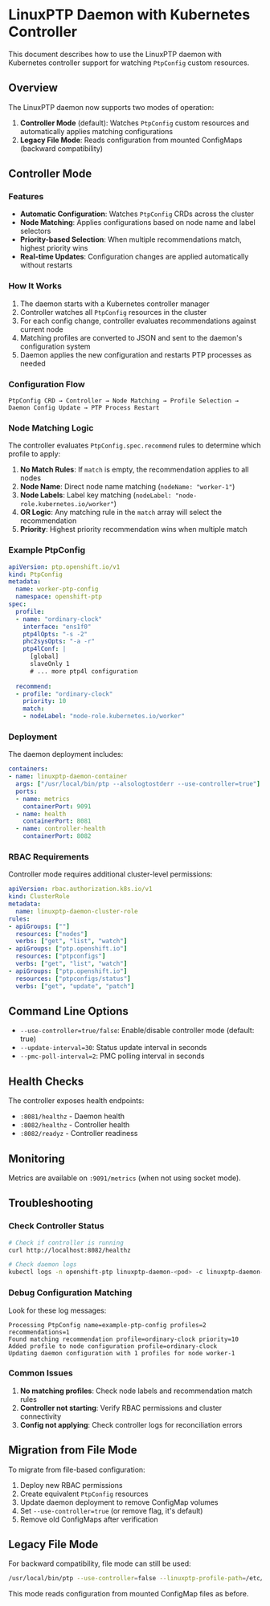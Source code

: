 # LinuxPTP Daemon with Kubernetes Controller

This document describes how to use the LinuxPTP daemon with Kubernetes controller support for watching `PtpConfig` custom resources.

## Overview

The LinuxPTP daemon now supports two modes of operation:

1. **Controller Mode** (default): Watches `PtpConfig` custom resources and automatically applies matching configurations
2. **Legacy File Mode**: Reads configuration from mounted ConfigMaps (backward compatibility)

## Controller Mode

### Features

- **Automatic Configuration**: Watches `PtpConfig` CRDs across the cluster
- **Node Matching**: Applies configurations based on node name and label selectors  
- **Priority-based Selection**: When multiple recommendations match, highest priority wins
- **Real-time Updates**: Configuration changes are applied automatically without restarts

### How It Works

1. The daemon starts with a Kubernetes controller manager
2. Controller watches all `PtpConfig` resources in the cluster
3. For each config change, controller evaluates recommendations against current node
4. Matching profiles are converted to JSON and sent to the daemon's configuration system
5. Daemon applies the new configuration and restarts PTP processes as needed

### Configuration Flow

```
PtpConfig CRD → Controller → Node Matching → Profile Selection → Daemon Config Update → PTP Process Restart
```

### Node Matching Logic

The controller evaluates `PtpConfig.spec.recommend` rules to determine which profile to apply:

1. **No Match Rules**: If `match` is empty, the recommendation applies to all nodes
2. **Node Name**: Direct node name matching (`nodeName: "worker-1"`)
3. **Node Labels**: Label key matching (`nodeLabel: "node-role.kubernetes.io/worker"`)
4. **OR Logic**: Any matching rule in the `match` array will select the recommendation
5. **Priority**: Highest priority recommendation wins when multiple match

### Example PtpConfig

```yaml
apiVersion: ptp.openshift.io/v1
kind: PtpConfig
metadata:
  name: worker-ptp-config
  namespace: openshift-ptp
spec:
  profile:
  - name: "ordinary-clock"
    interface: "ens1f0"
    ptp4lOpts: "-s -2"
    phc2sysOpts: "-a -r"
    ptp4lConf: |
      [global]
      slaveOnly 1
      # ... more ptp4l configuration
      
  recommend:
  - profile: "ordinary-clock"
    priority: 10
    match:
    - nodeLabel: "node-role.kubernetes.io/worker"
```

### Deployment

The daemon deployment includes:

```yaml
containers:
- name: linuxptp-daemon-container
  args: ["/usr/local/bin/ptp --alsologtostderr --use-controller=true"]
  ports:
  - name: metrics
    containerPort: 9091
  - name: health  
    containerPort: 8081
  - name: controller-health
    containerPort: 8082
```

### RBAC Requirements

Controller mode requires additional cluster-level permissions:

```yaml
apiVersion: rbac.authorization.k8s.io/v1
kind: ClusterRole
metadata:
  name: linuxptp-daemon-cluster-role
rules:
- apiGroups: [""]
  resources: ["nodes"]
  verbs: ["get", "list", "watch"]
- apiGroups: ["ptp.openshift.io"]
  resources: ["ptpconfigs"]
  verbs: ["get", "list", "watch"]
- apiGroups: ["ptp.openshift.io"]
  resources: ["ptpconfigs/status"]
  verbs: ["get", "update", "patch"]
```

## Command Line Options

- `--use-controller=true/false`: Enable/disable controller mode (default: true)
- `--update-interval=30`: Status update interval in seconds
- `--pmc-poll-interval=2`: PMC polling interval in seconds

## Health Checks

The controller exposes health endpoints:

- `:8081/healthz` - Daemon health
- `:8082/healthz` - Controller health  
- `:8082/readyz` - Controller readiness

## Monitoring

Metrics are available on `:9091/metrics` (when not using socket mode).

## Troubleshooting

### Check Controller Status

```bash
# Check if controller is running
curl http://localhost:8082/healthz

# Check daemon logs
kubectl logs -n openshift-ptp linuxptp-daemon-<pod> -c linuxptp-daemon-container
```

### Debug Configuration Matching

Look for these log messages:

```
Processing PtpConfig name=example-ptp-config profiles=2 recommendations=1
Found matching recommendation profile=ordinary-clock priority=10
Added profile to node configuration profile=ordinary-clock
Updating daemon configuration with 1 profiles for node worker-1
```

### Common Issues

1. **No matching profiles**: Check node labels and recommendation match rules
2. **Controller not starting**: Verify RBAC permissions and cluster connectivity
3. **Config not applying**: Check controller logs for reconciliation errors

## Migration from File Mode

To migrate from file-based configuration:

1. Deploy new RBAC permissions
2. Create equivalent `PtpConfig` resources
3. Update daemon deployment to remove ConfigMap volumes  
4. Set `--use-controller=true` (or remove flag, it's default)
5. Remove old ConfigMaps after verification

## Legacy File Mode

For backward compatibility, file mode can still be used:

```bash
/usr/local/bin/ptp --use-controller=false --linuxptp-profile-path=/etc/linuxptp
```

This mode reads configuration from mounted ConfigMap files as before.
